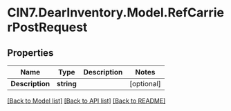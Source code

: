 # CIN7.DearInventory.Model.RefCarrierPostRequest

## Properties

| Name            | Type       | Description | Notes      |
| --------------- | ---------- | ----------- | ---------- |
| **Description** | **string** |             | [optional] |

[[Back to Model list]](../README.md#documentation-for-models) [[Back to API list]](../README.md#documentation-for-api-endpoints) [[Back to README]](../README.md)
